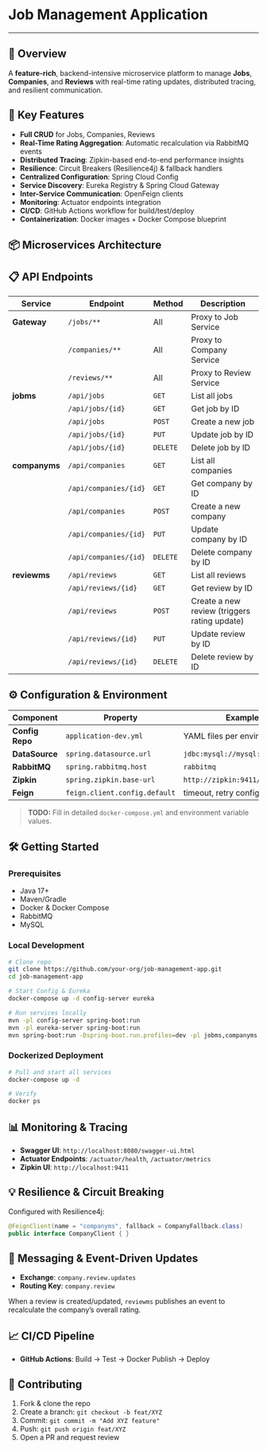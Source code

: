 # Job Management Application

&#x20;  &#x20;

---

## 🌟 Overview

A **feature-rich**, backend-intensive microservice platform to manage **Jobs**, **Companies**, and **Reviews** with real-time rating updates, distributed tracing, and resilient communication.

## 🚀 Key Features

- **Full CRUD** for Jobs, Companies, Reviews
- **Real-Time Rating Aggregation**: Automatic recalculation via RabbitMQ events
- **Distributed Tracing**: Zipkin-based end-to-end performance insights
- **Resilience**: Circuit Breakers (Resilience4j) & fallback handlers
- **Centralized Configuration**: Spring Cloud Config
- **Service Discovery**: Eureka Registry & Spring Cloud Gateway
- **Inter-Service Communication**: OpenFeign clients
- **Monitoring**: Actuator endpoints integration
- **CI/CD**: GitHub Actions workflow for build/test/deploy
- **Containerization**: Docker images + Docker Compose blueprint

## 📦 Microservices Architecture

## 📋 API Endpoints

| Service       | Endpoint              | Method   | Description                                  |
| ------------- | --------------------- | -------- | -------------------------------------------- |
| **Gateway**   | `/jobs/**`            | All      | Proxy to Job Service                         |
|               | `/companies/**`       | All      | Proxy to Company Service                     |
|               | `/reviews/**`         | All      | Proxy to Review Service                      |
| **jobms**     | `/api/jobs`           | `GET`    | List all jobs                                |
|               | `/api/jobs/{id}`      | `GET`    | Get job by ID                                |
|               | `/api/jobs`           | `POST`   | Create a new job                             |
|               | `/api/jobs/{id}`      | `PUT`    | Update job by ID                             |
|               | `/api/jobs/{id}`      | `DELETE` | Delete job by ID                             |
| **companyms** | `/api/companies`      | `GET`    | List all companies                           |
|               | `/api/companies/{id}` | `GET`    | Get company by ID                            |
|               | `/api/companies`      | `POST`   | Create a new company                         |
|               | `/api/companies/{id}` | `PUT`    | Update company by ID                         |
|               | `/api/companies/{id}` | `DELETE` | Delete company by ID                         |
| **reviewms**  | `/api/reviews`        | `GET`    | List all reviews                             |
|               | `/api/reviews/{id}`   | `GET`    | Get review by ID                             |
|               | `/api/reviews`        | `POST`   | Create a new review (triggers rating update) |
|               | `/api/reviews/{id}`   | `PUT`    | Update review by ID                          |
|               | `/api/reviews/{id}`   | `DELETE` | Delete review by ID                          |

## ⚙️ Configuration & Environment

| Component       | Property                      | Example                         |
| --------------- | ----------------------------- | ------------------------------- |
| **Config Repo** | `application-dev.yml`         | YAML files per environment      |
| **DataSource**  | `spring.datasource.url`       | `jdbc:mysql://mysql:3306/jobdb` |
| **RabbitMQ**    | `spring.rabbitmq.host`        | `rabbitmq`                      |
| **Zipkin**      | `spring.zipkin.base-url`      | `http://zipkin:9411/`           |
| **Feign**       | `feign.client.config.default` | timeout, retry configs          |

> **TODO:** Fill in detailed `docker-compose.yml` and environment variable values.

## 🛠️ Getting Started

### Prerequisites

- Java 17+
- Maven/Gradle
- Docker & Docker Compose
- RabbitMQ
- MySQL

### Local Development

```bash
# Clone repo
git clone https://github.com/your-org/job-management-app.git
cd job-management-app

# Start Config & Eureka
docker-compose up -d config-server eureka

# Run services locally
mvn -pl config-server spring-boot:run
mvn -pl eureka-server spring-boot:run
mvn spring-boot:run -Dspring-boot.run.profiles=dev -pl jobms,companyms,reviewms,gateway
```

### Dockerized Deployment

```bash
# Pull and start all services
docker-compose up -d

# Verify
docker ps
```

## 📊 Monitoring & Tracing

- **Swagger UI**: `http://localhost:8080/swagger-ui.html`
- **Actuator Endpoints**: `/actuator/health`, `/actuator/metrics`
- **Zipkin UI**: `http://localhost:9411`

## 💡 Resilience & Circuit Breaking

Configured with Resilience4j:

```java
@FeignClient(name = "companyms", fallback = CompanyFallback.class)
public interface CompanyClient { }
```

## 🔄 Messaging & Event-Driven Updates

- **Exchange**: `company.review.updates`
- **Routing Key**: `company.review`

When a review is created/updated, `reviewms` publishes an event to recalculate the company’s overall rating.

## 📈 CI/CD Pipeline

- **GitHub Actions**: Build → Test → Docker Publish → Deploy

## 🤝 Contributing

1. Fork & clone the repo
2. Create a branch: `git checkout -b feat/XYZ`
3. Commit: `git commit -m "Add XYZ feature"`
4. Push: `git push origin feat/XYZ`
5. Open a PR and request review

